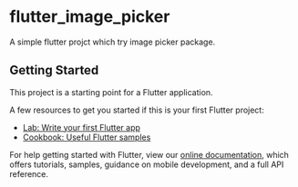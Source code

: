 <!--
 * @Author: clingxin
 * @Date: 2021-05-08 08:05:19
 * @LastEditors: clingxin
 * @LastEditTime: 2021-05-08 08:45:26
 * @FilePath: /flutter_image_picker/README.md
-->
# flutter_image_picker

A simple flutter projct which try image picker package.

## Getting Started

This project is a starting point for a Flutter application.

A few resources to get you started if this is your first Flutter project:

- [Lab: Write your first Flutter app](https://flutter.dev/docs/get-started/codelab)
- [Cookbook: Useful Flutter samples](https://flutter.dev/docs/cookbook)

For help getting started with Flutter, view our
[online documentation](https://flutter.dev/docs), which offers tutorials,
samples, guidance on mobile development, and a full API reference.
